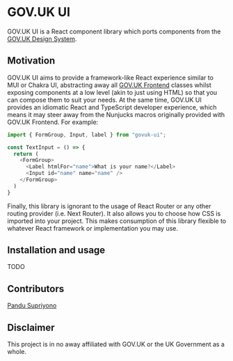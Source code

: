 # GOV.UK UI

GOV.UK UI is a React component library which ports components from the [GOV.UK
Design System](https://design-system.service.gov.uk/). 

## Motivation

GOV.UK UI aims to provide a framework-like React experience similar to MUI or
Chakra UI, abstracting away all [GOV.UK
Frontend](https://github.com/alphagov/govuk-frontend) classes whilst exposing
components at a low level (akin to just using HTML) so that you can compose
them to suit your needs. At the same time, GOV.UK UI provides an idiomatic
React and TypeScript developer experience, which means it may steer away from
the Nunjucks macros originally provided with GOV.UK Frontend. For example:

```ts
import { FormGroup, Input, label } from "govuk-ui";

const TextInput = () => {
  return (
    <FormGroup>
      <Label htmlFor="name">What is your name?</Label>
      <Input id="name" name="name" />
    </FormGroup>
  )
}

```

Finally, this library is ignorant to the usage of React Router or any other
routing provider (i.e. Next Router). It also allows you to choose how CSS is
imported into your project. This makes consumption of this library flexible to
whatever React framework or implementation you may use.

## Installation and usage

TODO

## Contributors

[Pandu Supriyono](https://github.com/pandu-supriyono)

## Disclaimer

This project is in no away affiliated with GOV.UK or the UK Government as a whole.
